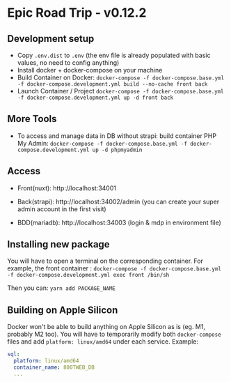 # Epic Road Trip - v0.12.2

## Development setup
- Copy `.env.dist` to `.env` (the env file is already populated with basic values, no need to config anything)
- Install docker + docker-compose on your machine
- Build Container on Docker: `docker-compose -f docker-compose.base.yml -f docker-compose.development.yml build --no-cache front back`
- Launch Container / Project `docker-compose -f docker-compose.base.yml -f docker-compose.development.yml up -d front back`

## More Tools
- To access and manage data in DB without strapi:
   build container PHP My Admin: `docker-compose -f docker-compose.base.yml -f docker-compose.development.yml up -d phpmyadmin`

## Access
- Front(nuxt): http://localhost:34001

- Back(strapi): http://localhost:34002/admin
  (you can create your super admin account in the first visit)

- BDD(mariadb): http://localhost:34003
  (login & mdp in environment file)

## Installing new package
You will have to open a terminal on the corresponding container.
For example, the front container : `docker-compose -f docker-compose.base.yml -f docker-compose.development.yml exec front /bin/sh`

Then you can: `yarn add PACKAGE_NAME`

## Building on Apple Silicon
Docker won't be able to build anything on Apple Silicon as is (eg. M1, probably M2 too). You will have to temporarily modify
both `docker-compose` files and add `platform: linux/amd64` under each service. Example:

```yml
sql:
  platform: linux/amd64
  container_name: 800TWEB_DB
  ...
```